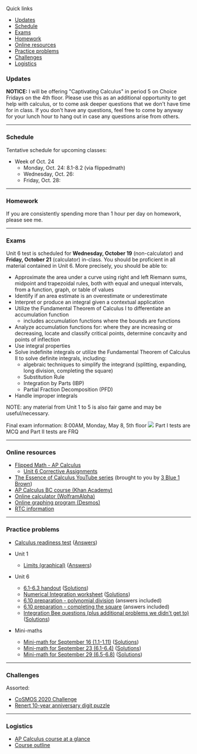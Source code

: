 Quick links

  * [Updates](#updates)
  * [Schedule](#schedule)
  * [Exams](#exams)
  * [Homework](#homework)
  * [Online resources](#online-resources)
  * [Practice problems](#practice-problems)
  * [Challenges](#challenges)
  * [Logistics](#logistics)



### Updates

<b>NOTICE:</b> I will be offering "Captivating Calculus" in period 5 on Choice Fridays on the 4th floor. Please use this as an additional opportunity to get help with calculus, or to come ask deeper questions that we don't have time for in class. If you don't have any questions, feel free to come by anyway for your lunch hour to hang out in case any questions arise from others. 

---


### Schedule

Tentative schedule for upcoming classes:

<!--
  * Week of Sep. 5
    * Monday, Sep. 5: Holiday
    * Wednesday, Sep. 7: 1.2-1.4
    * Friday, Sep. 9: 1.5-1.6
  * Week of Sep. 12
    * Monday, Sep. 12: 1.7-1.9
    * Wednesday, Sep. 14: 1.10-1.13
    * Friday, Sep. 16: Mini-math (1.1-1.13), 1.14-1.15
  * Week of Sep. 19
    * Monday, Sep. 19: 6.1-6.2
    * Wednesday, Sep. 21: 6.3-6.4
    * Friday, Sep. 23: Mini-math (6.1-6.4), Unit 5 review
  * Week of Sep. 26
    * Monday, Sep. 26: 6.5-6.6
    * Wednesday, Sep. 28: 6.7-6.8
    * Thursday, Sep. 29: Mini-math (6.5-6.8)
  * Week of Oct. 3
    * Monday, Oct. 3: 6.9-6.10
    * Wednesday, Oct. 5: 6.11-6.12
    * Friday, Oct. 7: 6.12
  * Week of Oct. 10
    * Monday, Oct. 10: HOLIDAY - NO CLASS
    * Wednesday, Oct. 12: 6.13-6.14
    * Friday, Oct. 14: Integration Bee
  * Week of Oct. 17
    * Monday, Oct. 17: Unit 6 Review
    * Wednesday, Oct. 19: Unit 6 Test (no calculator)
    * Friday, Oct. 21: Unit 6 Test (calculator)
-->


  * Week of Oct. 24
    * Monday, Oct. 24: 8.1-8.2 (via flippedmath)
    * Wednesday, Oct. 26: 
    * Friday, Oct. 28: 



<!--
AP Calculus Final Exam on Monday, May 24, in-school.
-->

<!--
<b>Notice:</b> In Stewart, 9.3 Q7, 8, 15 use integration by parts - skip it.
FYI: the sections 7.6 and 7.7 in the third packet I handed out (contains CA #1 and CA #2 for each section) are good additional practice for the differential equations test.
For 7.7, Q5 and 7 on CA #1 and CA #2 are related to section 7.4, which we haven't finished yet, and will not be tested. 
(Packets can be found in their usual spot, shared notes -> textbook chapters and practice problems -> Unit 7)
-->


<!--
<a href="https://renertmath.github.io/pi">&pi;-day information</a>
-->

<!--
I wanted to clarify something we did in class that I spoke about, but didn't write down explicitly: the derivative of arccos(cos x) is only for sure 1 on the interval [0,&pi;], where we're using the restricted domain. I want to emphasize that this is not the "true" derivative in the most general sense, which is actually 1 on the interval [2&pi;n,&pi;+2&pi;n], and is -1 otherwise. I leave as an exercise to see why, either using the chain rule or reducing the argument in arccos(cos x) and using reflection identities. We'll talk more about this at a later time, when we get into AP calculus material.
-->


<!--
<b>NOTICE:</b> I will be offering "Captivating Calculus" in period 5 on Choice Fridays in my zoom room. Please use this as an additional opportunity to get help with calculus, or to come ask deeper questions that we don't have time for in class. If you don't have any questions, feel free to come by anyway for your lunch hour to hang out in case any questions arise from others. Please note that if we do fall behind again, I will be using the "Captivating Calculus" as a mandatory class instead, but I'm hoping it won't come to that - in fact, I'm hoping we'll be finished with the material early, to give plenty of time for practice.
-->

<!--
<b>NOTICE:</b> I will be offering "Captivating Calculus" in period 8 on Choice Fridays (2407). Please use this as an additional opportunity to get help with calculus, or to come ask deeper questions that we don't have time for in class. If you don't have any questions, feel free to come by anyway for your lunch hour to hang out in case any questions arise from others. 
-->

<!--
<b>NOTICE:</b> The Renert Tutoring Centre is running help sessions via zoom for this class. See Schoology for details.
-->

<!--
Section 3.5 corrections:
  * Q8 should be 20 &#215; 3^(1/4) ~ 26.32, not 20/sqrt(3) ~ 11.55.
  * Q15 is technically incorrect: the question tells you the plane is 20 km from Quinton, so that should mean direct distance (indeed, you are looking for the rate of change of the distance, which they are assuming means direct distance). If you assume the 20 km refers to horizontal distance (but you're trying to find the rate of change of direct distance still). then their answer is correct, 240 &#215; sqrt(5). However, the correct interpretation should yield 300 &#215; sqrt(3). If I were to use a question like this on a test, I would explicitly state "when it is 20 km horizontally from Quinton" vs "when it is directally 20 km away from Quinton" or something to that effect.
-->

---

### Homework

If you are consistently spending more than 1 hour per day on homework, please see me.



<!--
Homework for Wednesday, October 5:
  * 6.9-6.10 in the Flipped Math packet
  * 6.9-6.10 on AP Classroom
  * Exercises 1 and 2 from class on integrating via long division and completing the square (4 total)
  * (optional) <a href="https://vchan2.github.io/2022APCalculusBC/6.10prep_Dividing_Polynomials.pdf">6.10 preparation - polynomial division</a> (answers included)
  * (optional) <a href="https://vchan2.github.io/2022APCalculusBC/6.10prep_Completing_the_Square.pdf">6.10 preparation - completing the square</a> (answers included)

Homework for Monday, September 26:
  * Catch up on all past homework and review 6.1-6.4
  * Unit 5 review (AP Classroom)

Homework for Friday, September 23:
  * 6.3-6.4 in the Flipped Math packet
  * <a href="https://vchan2.github.io/2022APCalculusBC/6.1-6.3_handout.pdf">6.1-6.3 handout</a>

Homework for Wednesday, September 21:
  * 6.1-6.2 in the Flipped Math packet
  * <a href="https://vchan2.github.io/2022APCalculusBC/Numerical_Integration.pdf">Numerical Integration worksheet</a>
-->

<!--
Specific homework for Monday, May 16:
  * Fill out the <a href="https://forms.gle/tTdUvnsKvuTmS2wG9">End of Year feedback form </a>
-->

<!--
Homework expectations: about 40 minutes/day on average
-->

<!--
Specific homework for Monday, June 21:
  * Fill out the End of Year feedback form (link available on Schoology)

Homework for Monday, June 14: Have your <a href="https://vchan2.github.io/2020Calculus/SASMS2021.pdf">SASMS</a> presentations and synopses ready.

Homework for Wednesday, June 2: Have your <a href="https://vchan2.github.io/MasterChefCalc2021.html">MasterChef Calculus</a> presentations ready.
-->

---

### Exams

<!--
Unless otherwise specified, all material is contained in the AP exam. Those items with an (AP) tag could appear on an AP exam, but not a Math 31 exam. 
-->

<!--
Unit 1 test is scheduled for <b>Monday, September 26</b> in-class. You should be proficient in all material contained in Unit 1. More precisely, you should be able to:
  * Compute limits of a function graphically.
  * Compute limits of a composite function graphically.
  * Interpret tabular information for finding limits.
  * Use limit properties and arithmetic to find limits .
  * Compute a limit of a function algebraically via 4 techniques:
    * Technique 0: rational-like function evaluation
    * Technique 1: factor and reduce
    * Technique 2: rationalize
    * Technique 3: Fundamental Trigonometric Limit
    * Technique 4: (for x approaching +/- infinity) divide by dominant terms in the denominator
      * Apply this technique for expressions involving radicals
  * Compute a one-sided limit, including checking for signs in absolute values and values close to 0.
  * Find a limit via one-sided limits.
  * Determine where a function is continuous, or find values for constants which give continuity.
  * Identify the type of a discontinuity.
  * Find vertical and horizontal asymptotes of a function.
  * Use Squeeze Theorem.
  * Use Intermediate Value Theorem.
-->


<!--
Unit 2 test is scheduled for <b>Wednesday, October 11</b> in-class. Unit 2 AP material is scheduled for <b>Friday, October 13</b> in-class. 
You should be proficient in all material contained in Unit 2. More precisely, you should be able to:
  * Describe the relationship between continuity and differentiability.
  * Calculate the average rate of change from a table, graph, or function.
  * Compute a derivative from first principles.
  * Identify a limit as a derivative and use derivative rules to find the limit.
  * Approximate the value of a derivative from either a table or graph.
  * Sketch the derivative of a function given a graph of the function and vice versa, the graph of a function given the derivative.
  * Apply the various derivative rules: sum/difference rule, constant multiple rule, power rule, product rule, quotient rule (this is of course the vast majority of the test, either directly or indirectly)
    * Note: This is true both for given functions (involving powers, trigonometric functions, exponential functions, and logarithmic functions) as well as given a table of values for f(x), g(x), f'(x), g'(x).
  * (Math 31 ONLY) Produce <a href="https://vchan2.github.io/2021Calculus/Trig_derivatives_proofs.pdf">proofs for the derivatives of the trigonometric functions</a>. 
  * Use derivatives to find the equation of tangent/normal lines with a given slope and through a point or parallel/perpendicular to given lines.
  * (AP) Handle more challenging problems of the types above
-->

<!--
Unit 3 test is scheduled for <b>Monday, November 1</b> in-class. Unit 3 AP material is scheduled for <b>Wednesday, November 3</b> in-class. 
You should be proficient in all material contained in Unit 2. More precisely, you should be able to:
  * Apply chain rule
  * Compute dy/dx implicitly, and find the slope of the tangent to an implicit curve at a point.
  * Compute higher-order derivatives.
  * Be able to compute higher-order implicit derivatives.
  * (AP) Differentiate inverse functions, including the inverse trigonometric functions.
  * (AP) Handle more challenging problems of the types above.
-->
<!--  * (AP) Be able to compute derivatives via logarithmic differentiation.-->
<!--
Note that you will need to be familiar with the techniques covered un Unit 2 as well. You should be able to handle problems given algebraic, verbal, tabular, or graphical information.
-->

<!--
Unit 4 test is scheduled for <b>Monday, December 6</b> in-class. Unit 4 AP material is tentatively scheduled for <b>Wednesday, December 8</b> in-class. You should be proficient in all material covered in Chapter 3 (sections 1, 2, 5). More precisely, you should be able to:
  * Determine the velocity and acceleration of a particle moving in a straight-line given its position/displacement function as well as compute the value of the velocity or acceleration at particular times.
  * Determine when a particle is at rest as well as when it is moving in the positive or negative direction.
  * Find the total distance travelled by a particle within a specified amount of time.
  * Find rates of change in contexts other than motion including understanding the correct units
  * Solve related rates problems (you should know standard formulas for area/volume and perimeter/surface area, and be able to use simple geometry such as similarity of triangles and Pythagorean Theorem)
    * Focus on questions 8-17 in section 3.5 and questions 8-14 in section 7.4 of Stewart
  * (AP) Approximate a function with local linearization and analyze a linearization
  * (AP) Use l'H&ocirc;pital's rule appropriately
  * (AP) Handle more challenging problems of the types above.
-->

<!--
Unit 5 test is scheduled for <b>Monday, January 17</b> in-class. Unit 5 AP material is tentatively scheduled for <b>Wednesday, January 19</b> in-class. You should be proficient in all material contained in Unit 5. More precisely, you should be able to:
  * Apply the Extreme Value Theorem
  * Find and classify critical points
  * Find local and global extrema
  * Determine where a function is increasing or decreasing
  * Use the First Derivative Test
  * Determine the concavity of a function on an interval
  * Use the Second Derivative Test
  * Determine information about f, f', or f'' given information about another one of these functions
  * Solve optimization problems
  * (AP) Analyze an implicit function using derivatives and second derivatives 
  * (AP) Apply the Mean Value Theorem
  * (AP) Determine where a function satisfies the Mean Value Theorem
  * (AP) Handle more challenging problems of the types above.
-->

Unit 6 test is scheduled for <b>Wednesday, October 19</b> (non-calculator) and <b>Friday, October 21</b> (calculator) in-class. You should be proficient in all material contained in Unit 6. More precisely, you should be able to:
  * Approximate the area under a curve using right and left Riemann sums, midpoint and trapezoidal rules, both with equal and unequal intervals, from a function, graph, or table of values
  * Identify if an area estimate is an overestimate or underestimate
  * Interpret or produce an integral given a contextual application
  * Utilize the Fundamental Theorem of Calculus I to differentiate an accumulation function
    * includes accumulation functions where the bounds are functions
  * Analyze accumulation functions for: where they are increasing or decreasing, locate and classify critical points, determine concavity and points of inflection
  * Use integral properties
  * Solve indefinite integrals or utilize the Fundamental Theorem of Calculus II to solve definite integrals, including:
    * algebraic techniques to simplify the integrand (splitting, expanding, long division, completing the square)
    * Substitution Rule
    * Integration by Parts (IBP)
    * Partial Fraction Decomposition (PFD)
  * Handle improper integrals

NOTE: any material from Unit 1 to 5 is also fair game and may be useful/necessary.

<!--
Unit 8 test is scheduled for <b>Friday, March 18</b> in-class. Unit 8 AP material is scheduled for <b>Monday, March 21</b> in-class. You should be proficient in all material contained in Unit 8. Note that this unit will be weighted much less than other units, since it is very short. More precisely, you should be able to:
  * Connect position, velocity, and acceleration of a function using integrals (includes distance and speed)
  * Use accumulation functions and integrals in applied contexts
  * Find the area between curves:
    * in terms of x
    * in terms of y
    * with more than two points of intersection
  * (AP) Use the formula for the average value of a function to solve problems
  * (AP) Find the volume of a solid using cross-sections
  * (AP) Find the volume of a solid of revolution using the disc/washer method
  * (AP) Handle more challenging problems of the types above.
-->

<!--
Unit 7 test is tentatively scheduled for <b>Wednesday, April 6</b> in-class. Unit 8 AP material is tentatively scheduled for <b>Friday, April 8</b> in-class. You should be proficient in all material contained in Unit 7. More precisely, you should be able to:
  * Model and verify solutions to a differential equation
  * Find solutions to seprable DEs, both in general and for intial value problems
  * Solve exponential models with DEs
  * (AP) Sketch slope fields
  * (AP) Reason with slope fields
  * (AP) Handle more challenging problems of the types above.
-->

Final exam information: 8:00AM, Monday, May 8, 5th floor
<img src="https://vchan2.github.io/2021Calculus/Exam_info.png">
Part I tests are MCQ and Part II tests are FRQ

<!--
Testing centre hours are:
  * Mondays, 4PM-7PM
  * Wednesdays, 4PM-7PM
  * Saturdays, 10AM-3PM
-->

<!--
AP Calculus Final Exam on Monday, May 24, in-school.
-->

<!--
<a href="https://forms.gle/oiWbqJiuxr8SWy2A7"> Chapter 9 test submission </a>
Chapter 9 quiz scheduled for Wednesday, April 14 - Sunday, April 25. You should be proficient in relevant sections and in-class content (9.2 and 9.3 in the standard textbook, 9.3 in the extra handout). Specifically:
* Be able to solve simple differential equations of the form dy/dx = F(x)
* Be able to use a differential equation to find tangent lines
* Know how to solve problems involving motion using differential equations
* Be able to use separation of variables to solve differential equations of the form dy/dx = f(x)g(y)
* Be able to solve initial value problems (IVP)
-->

<!--
<a href="https://forms.gle/CVhRQwLDXRZkzU9a9"> Chapter 10/11 test submission </a>
Chapter 10 and 11 test scheduled for Monday, March 22 - Monday, March 29. You should be proficient in relevant sections and in-class content. Specifically:
* Understand how to represent the area under a curve (or more generally, the signed area of a curve) using a limit of Riemann sums and using a definite integral.
* Be able to represent a limit of Riemann sums as a definite integral or vice versa.
* Know how to set up a left Riemann sum, right Riemann sum, Midpoint Rule, or Trapezoid Rule given a function or given a table of values .
* Be able to use the Fundamental Theorem of Calculus II.
* Be able to integrate basic functions (x^n, sin x, cos x, sec^2 x, sec x tan x, csc^2 x, csc x cot x, e^x, a^x, 1/(x^2+1), 1/sqrt(1-x^2))
* Know how to use method of substitution both for indefinite integrals as well as definite integrals.
* Be able to utilize simplification techniques to integrate (e.g. expanding, dividing).
* Be able to compute the area between curves or bounded by curves, including those which intersect multiple times.
-->


<!--
AP Calculus: 30 minute Linearization and l'Hopital's Rule quiz on Wednesday, March 10, during regular class. This will not be worth marks, but you will write in exam-like conditions. Math 31 people, you have a work period at this time. 
Midterm part A scheduled for Saturday, March 6 - Wednesday, March 10.
Midterm part B scheduled for Saturday, March 6 - Saturday, March 13.
-->

<!--
<a href="https://forms.gle/TNHPzyLvSDVKJnYd6"> Chapter 8 test submission </a>
7.6 + Ch 8 + Inverses test scheduled for Saturday, Feb. 6 - Saturday, Feb. 13. 
You should be proficient in sections covered in 7.6, 8.2, 8.4, 8.6, and derivatives of inverses. More precisely:
* Know the derivatives of the inverse trig functions arcsin x, arccos x, arctan x (you should know how to derive them).
* Know the derivatives of e^x and ln &#124;x&#124; (be able to derive this), as well as the more general b^x and log_b x.
* Be able to solve derivative problems involving inverse trig, exponentials, and logarithms (e.g. involving constant multiple, sum/difference, product, quotient, chain rule, as well as higher-order, implicit differentiation, and applications).
* Know how to apply logarithmic differentiation to find derivatives of functions involving lots of powers, products, and quotients, and to find derivatives of the form f(x)^g(x).
* Know how to find the derivative of the inverse of a function at a given point.
* -->

<!--
Submit Chapter 7 <a href="https://forms.gle/zm7HGnVynaXp6Gu38"> here</a>
Chapter 7 test scheduled for Wednesday, Jan. 20 - Wednesday, Jan. 27. 
You should be proficient in sections covered in Chapter 7 (7.1-7.4). More precisely:
* Know the Fundamental Trig Limits and be able to use them to find limits involving trig.
* Be able to derive the 2nd and 3rd Fundamental Trig Limits using the 1st.
* Be able to find the derivative of sin x and cos x from first principles (and 1st Fundamental Trig Limit) (1 of these guaranteed to be on the test).
* Be able to find the derivative tan x, sec x, csc x, cot x assuming the derivatives of sin x and cos x (at least 2 of these guaranteed to be on the test).
* Be able to differentiate trig functions, including implicit and higher-order.
* Be able to find local max/min and/or concavity of functions involving trig.
* Be able to solve related rates problems with trig (will be 1 of the questions from 7.4, q3-14, with potentially different numbers and language)
* Be able to solve optimization problems with trig (will be 1 of the questions from 7.4, q3-14, with potentially different numbers and language)
Note that 7.5 and 7.6 are not explicitly covered on the test, but may be useful in developing your understanding (and will be necessary once we do Chapter 8).
-->

<!--
<a href="https://forms.gle/xAm1p13AZw4eG1jD9"> Chapter 5 test submission </a>
Chapter 5 test scheduled for Wednesday, Dec. 16 - Tuesday, Dec. 22. 
You should be proficient in sections covered in Chapter 5 (i.e. 1, 2, 3, 4). More precisely:
  * Find horizontal and vertical asymptotes (for vertical asymptotes, you should know how to argue via sign analysis why the answer is +infinity or -infinity when applicable)
  * Know how to find intervals of concavity (up or down)
  * Be able to find points of inflection (which requires a knowledge of what a point of inflection even is)
  * Know how to apply the Second Derivative Test
  * Be able to identify or provide a sketch for a function given the sign of f, f', and f''. More generally, be able to identify or provide a sketch for a function given information about a function, such as domain, intercepts, symmetry, asymptotes, intervals of increase/decrease, local/global extrema, intervals of concavity, and/or points of inflection.
Note that 5.5 and 5.6 are not explicitly covered on the test, but may be useful in developing your understanding.
-->

<!--
Chapter 4 test scheduled for Saturday, Dec. 5 - Friday, Dec. 11.
You should be proficient in covered material contained in Chapter 4 (sections 1, 2, 3, 4). More precisely:
  * Be able to determine intervals of increase and decrease of a function.
  * Be able to find and classify local extrema (using the First Derivative Test).
  * Be able to find global extrema (using the algorithm for continuous functions on closed and bounded functions, or the First Derivative Test for global extrema - you may also use the Second Derivative Test for global extrema, but this will not be explicitly tested)
  * Solve optimization problems
Submit <a href="https://forms.gle/iWJDnZnungUpbKDy6"> here</a>
-->

<!--
Chapter 3 test tentatively scheduled for Thursday, Nov. 19 - Thursday, Nov. 26. Note that the test is designed to be completed in 45 min, so it's a short one; it will only be weighted half as much as Chapter 1 or 2.
You should be proficient in all material covered in Chapter 3 (sections 1, 2, 5). More precisely:
  * Be able to determine the velocity and acceleration of a particle moving in a straight-line given its position/displacement function as well as compute the value of the velocity or acceleration at particular times.
  * Be able to determine when a particle is at rest as well as when it is moving in the positive or negative direction.
  * Find the total distance travelled by a particle within a specified amount of time.
  * Find rates of change in contexts other than motion
  * Be able to solve related rates problems (you should know standard formulas for area/volume and perimeter/surface area, and be able to use simple geometry such as similarity and Pythagorean Theorem)
-->

<!--
Chapter 2 test is scheduled for <b>Saturday, October 24 - Thursday, October 29</b> in the exam centre. 
You should be proficient in all material contained in Chapter 2. More precisely:
  * Be able to compute a derivative from first principles.
  * Be able to approximate the value of a derivative from either a table or graph.
  * Be able to sketch the derivative of a function given a graph of the function and vice versa, the graph of a function given the derivative.
  * Be able to apply the various derivative rules: sum/difference rule, constant multiple rule, power rule, product rule, quotient rule, chain rule (this is of course the vast majority of the test, either directly or indirectly)
    * Note: This is true both for given functions as well as given a table of values for f(x), g(x), f'(x), g'(x).
  * Be able to use derivatives to find the equation of tangent/normal lines with a given slope and through a point or parallel/perpendicular to given lines.
  * Be able to compute dy/dx implicitly, and to find the slope of the tangent to an implicit curve at a point.
  * Be able to compute higher-order derivatives.
  * Be able to compute higher-order implicit derivatives.
There will also be several bonus questions which test your understanding at a deeper level.
Hours are:
  * Saturday, October 24, 11AM-2PM
  * Monday, October 26, 4PM-7PM
  * Thursday, October 29, 4PM-7PM
I will not be answering questions regarding Chapter 2 starting Thursday, October 22 at 4PM, treating it as if the exam has started for everyone. This also means that you are not to discuss any aspects of the test with anyone until after Monday at 7PM, in order to maintain integrity of the exam. Please let me know ASAP if you cannot write at one of these times, and we will have to make alternate arrangements (such as during class).
-->

<!--
Chapter 1 test is scheduled for <b>Monday, September 28 - Saturday, October 3</b> in the exam centre. 
You should be proficient in all material contained in Chapter 1 plus limits at infinity and types of discontinuities. More precisely:
  * Know how to compute a limit of a function both graphically and algebraically via 4 techniques:
    * Technique 0: rational-like function evaluation
    * Technique 1: factor and reduce
    * Technique 2: rationalize
    * Technique 3: (for x approaching +/- infinity) divide by highest power in the denominator
  * Know how to compute a one-sided limit, including checking for signs in absolute values and values close to 0
  * Know how to compute a limit via one-sided limits
  * Determine where a function is continuous, or find values for constants which give continuity 
  * Be able to identify the type of a discontinuity
  * Be able to compute the slope and equation of a tangent line from first principles (i.e. the limit of the quotient definition)
  * Know how to find velocity and other rates of change (i.e. applications of slope) from first principles
  * Be able to compute the average rate of change or approximate the instantaneous rate of change from a table of values or graph
  * Be able to compute limits of sequences (geometric, using the dividing by highest power trick, or identifying the behaviour in general)
  * Be able to compute the sum of a series, either using the limit of the partial sums or, in the special case of a geometric series, using the formula derived in class
  * Demonstrate converting a repeating decimal to a fraction in lowest terms
There will also be several bonus questions which test your understanding at a deeper level.
-->

<!--
Hours are:
  * Monday, September 28, 4PM-7PM
  * Thursday, October 1, 4PM-7PM
  * Saturday, October 3, 11AM-2PM
I will not be answering questions regarding Chapter 1 starting Monday, September 28 at 4PM, treating it as if the exam has started for everyone. This also means that you are not to discuss any aspects of the test with anyone until after Saturday at 2PM, in order to maintain integrity of the exam. Please let me know ASAP if you cannot write at one of these times, and we will have to make alternate arrangements (such as during class).
-->

---

### Online resources

* <a href="https://calculus.flippedmath.com/list-of-lessons.html">Flipped Math - AP Calculus</a>
  * <a href="https://vchan2.github.io/Calculus/calc_6.pdf">Unit 6 Corrective Assignments</a>
* <a href="https://www.youtube.com/watch?v=WUvTyaaNkzM">The Essence of Calculus YouTube series</a> (brought to you by <a href="https://www.youtube.com/channel/UCYO_jab_esuFRV4b17AJtAw">3 Blue 1 Brown</a>)
* <a href="https://www.khanacademy.org/math/ap-calculus-bc">AP Calculus BC course (Khan Academy)</a>
* <a href="https://www.wolframalpha.com/">Online calculator (WolframAlpha)</a>
* <a href="https://www.desmos.com/">Online graphing program (Desmos)</a>
* <a href="https://docs.google.com/document/d/1Ag_JfeakR__Lp3QTsUHtt_DT6hfYD8P-aB9Xw4bkMW0/edit?usp=sharing">RTC information</a>

<!--
* <a href="https://vchan2.github.io/2021Calculus/Trig_derivatives_proofs.pdf"> Proofs of Trigonometric Derivatives </a>
* <a href="https://www.geogebra.org/m/W7dAdgqc">Slope field plotter</a>
* <a href="https://vchan2.github.io/2021Calculus/10_series_cheat_sheet.pdf">Cheat sheet for series tests (Unit 10)</a>
* <a href="https://vchan2.github.io/2021Calculus/10_Taylor_cheat_sheet.pdf">Cheat sheet for Taylor series (Unit 10)</a>
-->

<!--
* <a href="http://webspace.ship.edu/msrenault/GeoGebraCalculus/derivative_intuitive_chain_rule.html"> Interactive visualization of the Chain Rule </a>
* Optimization problems
  * <a href="https://www.desmos.com/calculator/l3bpllxpmb"> Visualization of: Cable to two points</a>
  * <a href="https://www.desmos.com/calculator/stfesdxk3f"> Visualization of: Distance from point to square root graph</a>
* Concavity
  * <a href="https://www.desmos.com/calculator/rn3t3zbamk"> Visualization of relationship between a curve's concavity, its tangent line, and the second derivative </a>
* Trigonometry
  * <a href="https://mathisonian.github.io/trig/etymology/"> The etymology of the 6 standard trig fuctions, complete with animations </a>
* Differential Equations
  * <a href="https://www.geogebra.org/m/W7dAdgqc"> Slope field plotter </a>
* <a href="https://calculus.flippedmath.com/list-of-lessons.html"> Notes, videos, and practice problems for all of AP Calculus AB </a>
* Integration
  * <a href="https://www.desmos.com/calculator/q3avtnrgoq">Volume with cross sections</a>
  * <a href="https://www.desmos.com/calculator/0ir4zzke9i">Volumes of revolution</a>
* <a href="https://www.youtube.com/watch?v=hoeIqhpl5ts&list=PLoGgviqq4844keKrijbR_EPKRNIW6hahV">Whole course review from the AP College Board</a>
-->

---

### Practice problems

* <a href="2022APCalculusBC/calculus_readiness.pdf">Calculus readiness test</a> (<a href="2022APCalculusBC/calculus_readiness_sol.pdf">Answers</a>)
* Unit 1
  * <a href="https://vchan2.github.io/2022APCalculusBC/Limits(graphical).pdf">Limits (graphical)</a> (<a href="https://vchan2.github.io/2022APCalculusBC/Limits(graphical)_sol.pdf">Answers</a>)
* Unit 6
  * <a href="https://vchan2.github.io/2022APCalculusBC/6.1-6.3_handout.pdf">6.1-6.3 handout</a> (<a href="https://vchan2.github.io/2022APCalculusBC/6.1-6.3_handout_sol.pdf">Solutions</a>)
  * <a href="https://vchan2.github.io/2022APCalculusBC/Numerical_Integration.pdf">Numerical Integration worksheet</a> (<a href="https://vchan2.github.io/2022APCalculusBC/Numerical_Integration_sol.pdf">Solutions</a>)
  * <a href="https://vchan2.github.io/2022APCalculusBC/6.10prep_Dividing_Polynomials.pdf">6.10 preparation - polynomial division</a> (answers included)
  * <a href="https://vchan2.github.io/2022APCalculusBC/6.10prep_Completing_the_Square.pdf">6.10 preparation - completing the square</a> (answers included)
  * <a href="https://vchan2.github.io/2022APCalculusBC/IntegrationBee2022partial.pdf">Integration Bee questions (plus additional problems we didn't get to)</a> (<a href="https://vchan2.github.io/2022APCalculusBC/IntegrationBee2022partial_sol.pdf">Solutions</a>)

* Mini-maths
  * <a href="https://vchan2.github.io/2022APCalculusBC/mm/Mini-math_Div3:4_2022_09_16.pdf"> Mini-math for September 16 (1.1-1.11)</a> (<a href="https://vchan2.github.io/2022APCalculusBC/mm/Mini-math_Div3:4_2022_09_16_sol.pdf">Solutions</a>)
  * <a href="https://vchan2.github.io/2022APCalculusBC/mm/Mini-math_Div3:4_2022_09_23.pdf"> Mini-math for September 23 (6.1-6.4)</a> (<a href="https://vchan2.github.io/2022APCalculusBC/mm/Mini-math_Div3:4_2022_09_23_sol.pdf">Solutions</a>)
  * <a href="https://vchan2.github.io/2022APCalculusBC/mm/Mini-math_Div3:4_2022_09_29.pdf"> Mini-math for September 29 (6.5-6.8)</a> (<a href="https://vchan2.github.io/2022APCalculusBC/mm/Mini-math_Div3:4_2022_09_29_sol.pdf">Solutions</a>)



<!--
<a href="2021Calculus/calc_readiness_sol.pdf">Answers for calculus readiness test</a>
* Mini-maths
  * <a href="https://vchan2.github.io/2021Calculus/mm/Mini-math_Div3:4_2021_09_17.pdf"> Mini-math for September 17 (1.1-1.11) </a> (<a href="https://vchan2.github.io/2021Calculus/mm/Mini-math_Div3:4_2021_09_17_sol.pdf">Solutions</a>)
  * <a href="https://vchan2.github.io/2021Calculus/mm/Mini-math_Div3:4_2021_09_24.pdf"> Mini-math for September 24 (1.12-1.16) </a> (<a href="https://vchan2.github.io/2021Calculus/mm/Mini-math_Div3:4_2021_09_24_sol.pdf">Solutions</a>)
  * <a href="https://vchan2.github.io/2021Calculus/mm/Mini-math_Div3:4_2021_10_08.pdf"> Mini-math for October 8 (2.1-2.10) </a> (<a href="https://vchan2.github.io/2021Calculus/mm/Mini-math_Div3:4_2021_10_08_sol.pdf">Solutions</a>)
  * <a href="https://vchan2.github.io/2021Calculus/mm/Mini-math_Div3:4_2021_10_25.pdf"> Mini-math for October 25 (3.1-3.6) </a> (<a href="https://vchan2.github.io/2021Calculus/mm/Mini-math_Div3:4_2021_10_25_sol.pdf">Solutions</a>)
  * <a href="https://vchan2.github.io/2021Calculus/mm/Mini-math_Div3:4_2021_11_24.pdf"> Mini-math for November 24 (4.1-4.7) </a> (<a href="https://vchan2.github.io/2021Calculus/mm/Mini-math_Div3:4_2021_11_24_sol.pdf">Solutions</a>)
  * <a href="https://vchan2.github.io/2021Calculus/mm/Mini-math_Div3:4_2022_01_14.pdf"> Mini-math for January 24 (5.1-5.12) </a> (<a href="https://vchan2.github.io/2021Calculus/mm/Mini-math_Div3:4_2022_01_14_sol.pdf">Solutions</a>)
  * <a href="https://vchan2.github.io/2021Calculus/mm/Mini-math_Div3:4_2022_01_28.pdf"> Mini-math for January 28 (6.1-6.4) </a> (<a href="https://vchan2.github.io/2021Calculus/mm/Mini-math_Div3:4_2022_01_28_sol.pdf">Solutions</a>)
  * <a href="https://vchan2.github.io/2021Calculus/mm/Mini-math_Div3:4_2022_02_04.pdf"> Mini-math for February 4 (6.5-6.9) </a> (<a href="https://vchan2.github.io/2021Calculus/mm/Mini-math_Div3:4_2022_02_04_sol.pdf">Solutions</a>)
  * <a href="https://vchan2.github.io/2021Calculus/mm/Mini-math_Div3:4_2022_02_11.pdf"> Mini-math for February 11 (6.9-6.10,6.14) </a> (<a href="https://vchan2.github.io/2021Calculus/mm/Mini-math_Div3:4_2022_02_11_sol.pdf">Solutions</a>)
  * <a href="https://vchan2.github.io/2021Calculus/mm/Mini-math_Div3:4_2022_03_04.pdf"> Mini-math for March 4 (8.1-8.6) </a> (<a href="https://vchan2.github.io/2021Calculus/mm/Mini-math_Div3:4_2022_03_04_sol.pdf">Solutions</a>)
  * <a href="https://vchan2.github.io/2021Calculus/mm/Mini-math_Div3:4_2022_03_11.pdf"> Mini-math for March 14 (8.7-8.12) </a> (<a href="https://vchan2.github.io/2021Calculus/mm/Mini-math_Div3:4_2022_03_14_sol.pdf">Solutions</a>)
  * <a href="https://vchan2.github.io/2021Calculus/mm/Mini-math_Div3:4_2022_03_25.pdf"> Mini-math for March 25 (7.1-7.4) </a> (<a href="https://vchan2.github.io/2021Calculus/mm/Mini-math_Div3:4_2022_03_25_sol.pdf">Solutions</a>)
  * <a href="https://vchan2.github.io/2021Calculus/mm/Mini-math_Div3:4_2022_04_01.pdf"> Mini-math for April 1 (7.6-7.8) </a> (<a href="https://vchan2.github.io/2021Calculus/mm/Mini-math_Div3:4_2022_04_01_sol.pdf">Solutions</a>)
-->

<!--
* Derivatives
  * <a href="https://vchan2.github.io/2021Calculus/Derivatives_from_table.pdf"> Derivatives from tables</a> (<a href="https://vchan2.github.io/2021Calculus/Derivatives_from_table_sol.pdf">Solutions</a>)
  * <a href="https://www.symbolab.com/practice/derivatives-practice"> Generator for practice problems</a>
  * <a href="https://homepages.bluffton.edu/~nesterd/apps/derivs.html"> Generator for practice problems</a> (Most of the time, these functions are annoying to differentiate simply because of the algebra and will not require differentiation techniques, but sometimes you get good questions randomly. 
  * <a href="https://webspace.ship.edu/msrenault/geogebracalculus/derivative_try_to_graph.html"> Sketching derivatives from a graph</a>
  * <a href="https://vchan2.github.io/2020Calculus/practice_derivatives.pdf"> A collection of 43 multiple-choice questions</a> - this covers Units 2 and 3, but no trig, exponentials, or logs
    * Q11: This is not a great question, but is correct if you assume the scale is exactly the same as above. You need to have good eyes! (or a ruler...) If I had this on a test, I would put the graph of f on the same axes so you can directly compare them.
    * Q14: Come see me if you need an answer.
    * Q16, Q18: Requires a calculator - ignore for the purposes of the test, but try it out to test your understanding.
    * Q31: Notation: D_x means d/dx, and D_x^2 means d^2/dx^2.
    * Q33: This is (algebraically) challenging, and has several answers (one which uses the original formula to simplify, and one which does not - both versions are valid in my mind).
  * <a href="https://vchan2.github.io/2021Calculus/Chain_rule_from_graph.pdf">Chain rule from a table and graph</a> (<a href="https://vchan2.github.io/2021Calculus/Chain_rule_from_graph_sol.pdf">Solutions</a>)
  * <a href="https://vchan2.github.io/2021Calculus/Inverse_from_values.pdf">Inverse function differentiation from given values</a> (<a href="https://vchan2.github.io/2021Calculus/Inverse_from_values_sol.pdf">Solutions</a>)
  * <a href="https://vchan2.github.io/2020Calculus/Ch8_Derivative_of_inverse_functions_practice.pdf"> Inverse function differentiation </a> (<a href="https://vchan2.github.io/2020Calculus/Ch8_Derivative_of_inverse_functions_practice_sol.pdf">Solutions</a>)
  * <a href="https://vchan2.github.io/2021Calculus/Unit03_implicit_with_higher_order.pdf">Implicit differentiation with higher order derivatives</a> (Solutions included)
  * <a href="https://vchan2.github.io/2021Calculus/4.3_handout.pdf">4.3 Handout on rates of change in other applied contexts</a> (<a href="https://vchan2.github.io/2021Calculus/4.3_handout_sol.pdf">Solutions</a>)
  * <a href="https://vchan2.github.io/2021Calculus/4.5_Related_Rates.pdf">4.5 Three related rates problems</a> (<a href="https://vchan2.github.io/2021Calculus/4.5_Related_Rates_sol.pdf">Solutions</a>)
  * <a href="https://vchan2.github.io/2021Calculus/5.11_Optimization.pdf">5.11 Three optimization problems</a> (<a href="https://vchan2.github.io/2021Calculus/5.11_Optimization_sol.pdf">Solutions</a>)
-->

<!--
* Integration
  * <a href="https://vchan2.github.io/2021Calculus/6.9_WS%201%20on%20substitution.pdf">Worksheet 1 on substitution</a>
  * <a href="https://vchan2.github.io/2021Calculus/6.9_WS%202%20on%20substitution.pdf">Worksheet 2 on substitution</a>
  * <a href="https://vchan2.github.io/2021Calculus/6.10_WS%20on%20Long%20Division%20and%20Completing%20the%20Square.pdf">Worksheet on long division and completing the square</a>
  * <a href="https://vchan2.github.io/2021Calculus/6.14_practice.pdf">Practice with various integration techniques</a> (<a href="https://vchan2.github.io/2021Calculus/6.14_practice_sol.pdf">Solutions</a>)
  * <a href="https://vchan2.github.io/2021Calculus/8_Volumes.pdf">Practice with volumes 1 (specific examples)</a> (<a href="https://vchan2.github.io/2021Calculus/8_Volumes_sol.pdf">Solutions</a>)
  * <a href="https://vchan2.github.io/2021Calculus/8_Volumes2.pdf">Practice with volumes 2 (more general examples)</a> (<a href="https://vchan2.github.io/2021Calculus/8_Volumes2_sol.pdf">Solutions</a>)
-->

<!--
  * <a href="https://vchan2.github.io/2020Calculus/mm/Mini-math_Div3:4_2020_09_28.pdf"> Mini-math for September 28 (derivatives) </a> (<a href="https://vchan2.github.io/2020Calculus/mm/Mini-math_Div3:4_2020_09_28_sol.pdf">Solution</a>)
  * <a href="https://vchan2.github.io/2020Calculus/mm/Mini-math_Div3:4_2020_10_05.pdf"> Mini-math for October 5 (derivatives) </a> (<a href="https://vchan2.github.io/2020Calculus/mm/Mini-math_Div3:4_2020_10_05_sol.pdf">Solution</a>)
  * <a href="https://vchan2.github.io/2020Calculus/mm/Mini-math_Div3:4_2020_10_14.pdf"> Mini-math for October 14 (derivatives) </a> (<a href="https://vchan2.github.io/2020Calculus/mm/Mini-math_Div3:4_2020_10_14_sol.pdf">Solution</a>)
  * <a href="https://vchan2.github.io/2020Calculus/mm/Mini-math_Div3:4_2020_10_19.pdf"> Mini-math for October 19 (derivatives) </a> (<a href="https://vchan2.github.io/2020Calculus/mm/Mini-math_Div3:4_2020_10_19_sol.pdf">Solution</a>)
  * <a href="https://vchan2.github.io/2020Calculus/mm/Mini-math_Div3:4_2020_10_26.pdf"> Mini-math for October 26 (applications of derivatives) </a> (<a href="https://vchan2.github.io/2020Calculus/mm/Mini-math_Div3:4_2020_10_26_sol.pdf">Solution</a>)
  * <a href="https://vchan2.github.io/2020Calculus/mm/Mini-math_Div3:4_2020_11_02.pdf"> Mini-math for November 2 (applications of derivatives (related rates)) </a> (<a href="https://vchan2.github.io/2020Calculus/mm/Mini-math_Div3:4_2020_11_02_sol.pdf">Solution</a>)
  * <a href="https://vchan2.github.io/2020Calculus/mm/Mini-math_Div3꞉4_2020_11_16.pdf"> Mini-math for November 16 (extreme values) </a> (<a href="https://vchan2.github.io/2020Calculus/mm/Mini-math_Div3:4_2020_11_16_sol.pdf">Solution</a>)
  * <a href="https://vchan2.github.io/2020Calculus/mm/Mini-math_Div3:4_2020_11_23.pdf"> Mini-math for November 23 (extreme values) </a> (<a href="https://vchan2.github.io/2020Calculus/mm/Mini-math_Div3:4_2020_11_23_sol.pdf">Solution</a>)
  * <a href="https://vchan2.github.io/2020Calculus/mm/Mini-math_Div3:4_2020_11_30.pdf"> Mini-math for November 30 (optimization) </a> (<a href="https://vchan2.github.io/2020Calculus/mm/Mini-math_Div3:4_2020_11_30_sol.pdf">Solution</a>)
  * <a href="https://vchan2.github.io/2020Calculus/mm/Mini-math_Div3:4_2020_12_07.pdf"> Mini-math for December 7 (asymptotes and concavity) </a> (<a href="https://vchan2.github.io/2020Calculus/mm/Mini-math_Div3:4_2020_12_07_sol.pdf">Solution</a>)
  * <a href="https://vchan2.github.io/2020Calculus/mm/Mini-math_Div3:4_2020_12_14.pdf"> Mini-math for December 14 (concavity and curve sketching) </a> (<a href="https://vchan2.github.io/2020Calculus/mm/Mini-math_Div3:4_2020_12_14_sol.pdf">Solution</a>)
  * <a href="https://vchan2.github.io/2020Calculus/mm/Mini-math_Div3:4_2021_01_04.pdf"> Mini-math for January 4 (trigonometry review) </a> (<a href="https://vchan2.github.io/2020Calculus/mm/Mini-math_Div3:4_2021_01_04_sol.pdf">Solution</a>)
  * <a href="https://vchan2.github.io/2020Calculus/mm/Mini-math_Div3:4_2021_01_11.pdf"> Mini-math for January 11 (derivatives of trigonometry) </a> (<a href="https://vchan2.github.io/2020Calculus/mm/Mini-math_Div3:4_2021_01_11_sol.pdf">Solution</a>)
  * <a href="https://vchan2.github.io/2020Calculus/mm/Mini-math_Div3:4_2021_01_18.pdf"> Mini-math for January 18 (derivatives of trigonometry) </a> (<a href="https://vchan2.github.io/2020Calculus/mm/Mini-math_Div3:4_2021_01_18_sol.pdf">Solution</a>)
  * <a href="https://vchan2.github.io/2020Calculus/mm/Mini-math_Div3:4_2021_01_25.pdf"> Mini-math for January 25 (derivatives of inverse trig) </a> (<a href="https://vchan2.github.io/2020Calculus/mm/Mini-math_Div3:4_2021_01_25_sol.pdf">Solution</a>)
  * <a href="https://vchan2.github.io/2020Calculus/mm/Mini-math_Div3:4_2021_02_01.pdf"> Mini-math for February 1 (derivatives of inverses including logarithms and general exponentials) </a> (<a href="https://vchan2.github.io/2020Calculus/mm/Mini-math_Div3:4_2021_02_01_sol.pdf">Solution</a>)
  * <a href="https://vchan2.github.io/2020Calculus/mm/Mini-math_Div3:4_2021_02_10.pdf"> Mini-math for February 10 (Riemann sums) </a> (<a href="https://vchan2.github.io/2020Calculus/mm/Mini-math_Div3:4_2021_02_10_sol.pdf">Solution</a>)
  * <a href="https://vchan2.github.io/2020Calculus/mm/Mini-math_Div3:4_2021_03_01.pdf"> Mini-math for March 1 (definite integrals) </a> (<a href="https://vchan2.github.io/2020Calculus/mm/Mini-math_Div3:4_2021_03_01_sol.pdf">Solution</a>)
  * <a href="https://vchan2.github.io/2020Calculus/mm/Mini-math_Div3:4_2021_03_08.pdf"> Mini-math for March 8 (indefinite integrals and Substitution Rule) </a> (<a href="https://vchan2.github.io/2020Calculus/mm/Mini-math_Div3:4_2021_03_08_sol.pdf">Solution</a>)
  * <a href="https://vchan2.github.io/2020Calculus/mm/Mini-math_Div3:4_2021_04_12.pdf"> Mini-math for April 12 (differential equations) </a> (<a href="https://vchan2.github.io/2020Calculus/mm/Mini-math_Div3:4_2021_04_12_sol.pdf">Solution</a>)
* <a href="https://www.wolframalpha.com/problem-generator/"> Problem generator (WolframAlpha) </a>
* Unit 1 - Limits and continuity
  * <a href="https://vchan2.github.io/2020Calculus/Squeeze.pdf"> Squeeze Theorem </a>
  * <a href="https://vchan2.github.io/2020Calculus/IVT.pdf"> Intermediate Value Theorem </a>
* Derivatives
  * <a href="https://www.symbolab.com/practice/derivatives-practice"> Generator for practice problems</a>
  * <a href="https://homepages.bluffton.edu/~nesterd/apps/derivs.html"> Generator for practice problems</a> (Most of the time, these functions are annoying to differentiate simply because of the algebra and will not require differentiation techniques, but sometimes you get good questions randomly. For Chapter 2 test, remove all additional functions)
  * <a href="https://vchan2.github.io/2020Calculus/practice_derivatives.pdf"> A collection of 43 multiple-choice questions</a>
    * Q3: Option A should read "h \to 0", not "a \to 0" under the limit.
    * Q11: This is not a great question, but is correct if you assume the scale is exactly the same as above. You need to have good eyes! (or a ruler...) If I had this on a test, I would put the graph of f on the same axes so you can directly compare them.
    * Q12: This is beyond the class material (and is flawed - none of the choices are correct).
    * Q14: Come see me if you need an answer.
    * Q16, Q18: Requires a calculator - ignore for the purposes of the test, but try it out to test your understanding.
    * Q19: Should read df/dx, not dy/dx (or it shoud say y = ... rather than f(x) = ...)
    * Q29: Options A and C are identical.
    * Q31: Notation: D_x means d/dx, and D_x^2 means d^2/dx^2.
    * Q33: This is (algebraically) challenging, and has several answers (one which uses the original formula to simplify, and one which does not - both versions are valid in my mind).
    * Q42, Q43: These questions are part of Chapter 3, not Chapter 2.
  * <a href="https://vchan2.github.io/2020Calculus/Ch8_Derivative_of_inverse_functions_practice.pdf"> Inverse function differentiation </a> (<a href="https://vchan2.github.io/2020Calculus/Ch8_Derivative_of_inverse_functions_practice_sol.pdf">Solution</a>)
* <a href="https://vchan2.github.io/2020Calculus/2020-11-25_optimization_ex.pdf"> Optimization problems </a> (<a href="https://vchan2.github.io/2020Calculus/2020-11-25_optimization_ex_sol.pdf">Solution</a>)
* Integration
  * <a href="https://vchan2.github.io/2020Calculus/Numerical_Integration.pdf">Numerical Integration</a> (<a href="https://vchan2.github.io/2020Calculus/Numerical_Integration_sol.pdf">Solution</a>)
-->
---

### Challenges 

<!--
Calculus-based:
* <a href="https://vchan2.github.io/2021Calculus/challenge/Unit01_01A_weird_limit.pdf"> Unit 1: A weird limit </a> - Find an example of a function whose limit at 0 from the right DNE.
* <a href="https://vchan2.github.io/2021Calculus/Unit01_02Continuous_nowhere.pdf"> Unit 1: Continuous nowhere </a> - Does there exist a function which is continuous nowhere?
* <a href="https://vchan2.github.io/2021Calculus/challenge/Unit01_03Continuous_on_irrationals.pdf"> Unit 1: Continuous on the irrationals </a> - Does there exist a function which is continuous only on the irrationals?
* <a href="https://vchan2.github.io/2021Calculus/challenge/Unit01_04Continuous_on_rationals.pdf"> Unit 1: Continuous on the rationals </a> - Does there exist a function which is continuous only on the rationals?
* <a href="https://vchan2.github.io/2021Calculus/challenge/Unit02_01Continuous_but_not_differentiable.pdf"> Unit 2: Continuous but not differentiable </a> - Does there exist a function which is continuous everywhere but not differentiable infinitely often?
* <a href="https://vchan2.github.io/2021Calculus/challenge/Unit02_02Differentiability_for_piecewise.pdf"> Unit 2: Differentiability for piecewise </a> - Prove you can use derivatives from the left and right to determine differentiability for piecewise functions.
* <a href="https://vchan2.github.io/2021Calculus/challenge/Unit02_01Continuous_but_not_differentiable.pdf"> Unit 3: Continuous but nowhere differentiable </a> - Does there exist a function which is continuous everywhere but differentiable nowhere?
* <a href="https://vchan2.github.io/2021Calculus/challenge/Unit07_01separation_of_variables_division_by_0.pdf"> Unit 7: division by 0 in separation of variables </a> - Find an example where you have to be more careful about separation of variables
-->

Assorted:
* <a href="https://vincentchan02.wixsite.com/cosmospuzzle"> CoSMOS 2020 Challenge</a> 
* <a href="https://vchan2.github.io/Challenges/10_2022_2023_digit_puzzle.pdf">Renert 10-year anniversary digit puzzle</a>

<!--
* <a href="https://vchan2.github.io/Challenges/2021-22Winter_Break.pdf"> Winter Break math challenges (2021) </a>
* <a href="https://vchan2.github.io/Challenges/2022-03-14_pi_day_digit_puzzle.pdf">&pi; day digit challenge</a>
-->

<!--
Calculus-based:
* <a href="https://vchan2.github.io/2020Calculus/01A_weird_limit.pdf"> A weird limit </a> - Find an example of a function whose limit at 0 from the right DNE
* <a href="https://vchan2.github.io/2020Calculus/02Continuous_nowhere.pdf"> Continuous nowhere </a> - Does there exist a function which is continuous nowhere?
* <a href="https://vchan2.github.io/2020Calculus/03Continuous_on_irrationals.pdf"> Continuous on the irrationals </a> - Does there exist a function which is continuous only on the irrationals?
* <a href="https://vchan2.github.io/2020Calculus/04Continuous_on_rationals.pdf"> Continuous on the rationals </a> - Does there exist a function which is continuous only on the rationals?
* <a href="https://vchan2.github.io/2020Calculus/05Continuous_but_not_differentiable.pdf"> Continuous but not differentiable </a> - Does there exist a function which is continuous everywhere but differentiable nowhere?
* <a href="https://vchan2.github.io/2020Calculus/Ch4_01inradius.pdf"> Inradius </a> - What is the third side of an isosceles triangle which maximizes the inradius?
* <a href="https://vchan2.github.io/2020Calculus/Ch8_01definition_of_e.pdf"> Euler's number </a> - Prove that the two definitions of Euler's number we discussed in class are actually equivalent

Assorted:
* <a href="https://vincentchan02.wixsite.com/cosmospuzzle"> CoSMOS 2020 Challenge</a> 
* <a href="https://vchan2.github.io/Challenges/Rainbow_Stones.pdf"> Rainbow stones </a>
* <a href="https://vchan2.github.io/Challenges/2020-21Winter_Break.pdf"> Winter Break math challenges </a> (<a href="https://vchan2.github.io/Challenges/2020-21Winter_Break_winners.pdf">Results</a>)
* <a href="https://vchan2.github.io/Challenges/pi%5Epi%5Epi%5Epi.pdf"> &pi;^&pi;^&pi;^&pi; </a> - Is &pi;^&pi;^&pi;^&pi; an integer?
* <a href="https://vchan2.github.io/Challenges/pi_digit_puzzle2021basic.pdf"> &pi; day 2021 challenge (basic version) </a>
* <a href="https://vchan2.github.io/Challenges/pi_digit_puzzle2021.pdf"> &pi; day 2021 challenge (advanced version) </a>
* <a href="https://vchan2.github.io/Challenges/2021-04-01_digit_puzzle.pdf"> 2021-04-01 challenge </a>
-->



---

### Logistics

* <a href="https://vchan2.github.io/2020Calculus/ap-calculus-course-at-a-glance.pdf"> AP Calculus course at a glance </a>
* <a href="https://vchan2.github.io/2022APCalculusBC/Div_3-4_AP_Calculus_BC_Course_Outline_2022-23_online.pdf"> Course outline </a>

<!--
* <a href="https://vchan2.github.io/2020Calculus/ap-calculus-course-at-a-glance.pdf"> AP Calculus course at a glance </a>
* <a href="https://vchan2.github.io/2020Calculus/ap-calculus-course-at-a-glance(Math31overlap).pdf"> AP Calculus course at a glance (Math 31 overlap shown) </a>
-->

